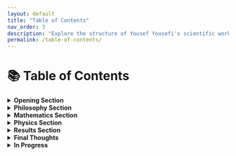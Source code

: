 ```yaml
---
layout: default
title: "Table of Contents"
nav_order: 3
description: "Explore the structure of Yousef Yousefi's scientific work."
permalink: /table-of-contents/
---
```


# 📚 Table of Contents 

<details>
<summary><strong>Opening Section</strong></summary>

- [General Introduction](/general-introduction/)
- [Table of Contents](/table-of-contents/)

</details>

<details>
<summary><strong>Philosophy Section</strong></summary>

- [Preface](/p-preface/)
- [Introduction](/p-introduction/)
- [P-1](/p-1/)
- [P-2](/p-2/)
- [P-3](/p-3/)
- [Conclusion](/p-conclusion/)

</details>

<details>
<summary><strong>Mathematics Section</strong></summary>

- [Preface](/a-preface/)
- [Introduction](/a-introduction/)
- [Chapter 1 (A-1-1)](/a-1-1/)
- [Chapter 2 (A-1-2)](/a-1-2/)
- [Chapter 3 (A-2-1)](/a-2-1/)
- [Chapter 4 (A-2-2)](/a-2-2/)
- [Conclusion](/a-conclusion/)

</details>

<details>
<summary><strong>Physics Section</strong></summary>

- [Preface](/b-preface/)
- [Introduction](/b-introduction/)
- [Chapter 1 (B-1-1)](/b-1-1/)
- [Chapter 2 (B-1-2)](/b-1-2/)
- [Chapter 3 (B-2-1)](/b-2-1/)
- [Chapter 4 (B-2-2)](/b-2-2/)
- [Conclusion](/b-conclusion/)

</details>

<details>
<summary><strong>Results Section</strong></summary>

- [Preface](/r-preface/)
- [Introduction](/r-introduction/)
- [Result R-1](/r-1/) ([📄 PDF](assets/book/Results/R-1.pdf))
- [Result R-2](/r-2/) ([📄 PDF](assets/book/Results/R-2.pdf))
- [Result R-3](/r-3/) ([📄 PDF](assets/book/Results/R-3.pdf))
- [Result R-4](/r-4/) ([📄 PDF](assets/book/Results/R-4.pdf))
- [Result R-5](/r-5/) ([📄 PDF](assets/book/Results/R-5.pdf))
- [Result R-6](/r-6/) ([📄 PDF](assets/book/Results/R-6.pdf))
- [Result R-7](/r-7/) ([📄 PDF](assets/book/Results/R-7.pdf))
- [Result R-8](/r-8/) ([📄 PDF](assets/book/Results/R-8.pdf))
- [Result R-9](/r-9/) ([📄 PDF](assets/book/Results/R-9.pdf))
- [Result R-10](/r-10/) ([📄 PDF](assets/book/Results/R-10.pdf))
- [Result R-11](/r-11/) ([📄 PDF](assets/book/Results/R-11.pdf))
- [Result R-12](/r-12/) ([📄 PDF](assets/book/Results/R-12.pdf))
- [Result R-13](/r-13/) ([📄 PDF](assets/book/Results/R-13.pdf))
- [Result R-14](/r-14/) ([📄 PDF](assets/book/Results/R-14.pdf))
- [Result R-15](/r-15/) ([📄 PDF](assets/book/Results/R-15.pdf))
- [Result R-16](/r-16/) ([📄 PDF](assets/book/Results/R-16.pdf))
- [Result R-17](/r-17/) ([📄 PDF](assets/book/Results/R-17.pdf))
- [Result R-18](/r-18/) ([📄 PDF](assets/book/Results/R-18.pdf))
- [Result R-19](/r-19/) ([📄 PDF](assets/book/Results/R-19.pdf))
- [Result R-20](/r-20/) ([📄 PDF](assets/book/Results/R-20.pdf))
- [Result R-21](/r-21/) ([📄 PDF](assets/book/Results/R-21.pdf))
- [Result R-22](/r-22/) ([📄 PDF](assets/book/Results/R-22.pdf))
- [Result R-23](/r-23/) ([📄 PDF](assets/book/Results/R-23.pdf))
- [Result R-24](/r-24/) ([📄 PDF](assets/book/Results/R-24.pdf))
- [Result R-25](/r-25/) ([📄 PDF](assets/book/Results/R-25.pdf))
- [Result R-26](/r-26/) ([📄 PDF](assets/book/Results/R-26.pdf))
- [Result R-27](/r-27/) ([📄 PDF](assets/book/Results/R-27.pdf))
- [Result R-28](/r-28/) ([📄 PDF](assets/book/Results/R-28.pdf))
- [Result R-29](/r-29/) ([📄 PDF](assets/book/Results/R-29.pdf))
- [Result R-30](/r-30/) ([📄 PDF](assets/book/Results/R-30.pdf))
- [Result R-31](/r-31/) ([📄 PDF](assets/book/Results/R-31.pdf))
- [Result R-32](/r-32/) ([📄 PDF](assets/book/Results/R-32.pdf))
- [Result R-33](/r-33/) ([📄 PDF](assets/book/Results/R-33.pdf))
- [Result R-34](/r-34/) ([📄 PDF](assets/book/Results/R-34.pdf))
- [Result R-35](/r-35/) ([📄 PDF](assets/book/Results/R-35.pdf))
- [Result R-36](/r-36/) ([📄 PDF](assets/book/Results/R-36.pdf))
- [Result R-37](/r-37/) ([📄 PDF](assets/book/Results/R-37.pdf))
- [Result R-38](/r-38/) ([📄 PDF](assets/book/Results/R-38.pdf))
- [Result R-39](/r-39/) ([📄 PDF](assets/book/Results/R-39.pdf))
- [Result R-40](/r-40/) ([📄 PDF](assets/book/Results/R-40.pdf))

</details>

<details>
<summary><strong>Final Thoughts</strong></summary>

- [Final Thoughts](/final-thoughts/)

</details>

<details>
<summary><strong>In Progress</strong></summary>

- [In Progress](/in-progress/)

</details>
